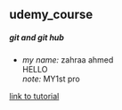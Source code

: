 ## udemy_course
#####  git and git hub

* _my name:_  zahraa ahmed  
        HELLO   
_note:_ MY1st pro

[link to tutorial](https://www.google.com)
